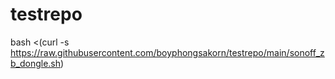 # testrepo

bash <(curl -s https://raw.githubusercontent.com/boyphongsakorn/testrepo/main/sonoff_zb_dongle.sh)
